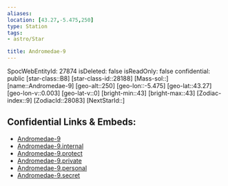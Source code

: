 ```yaml
---
aliases: 
location: [43.27,-5.475,250]
type: Station
tags:
- astro/Star

title: Andromedae-9
---
```

SpocWebEntityId: 27874
isDeleted: false
isReadOnly: false
confidential: public
[star-class::B8]
[star-class-id::28188]
[Mass-sol::]
[name::Andromedae-9]
[geo-alt::250]
[geo-lon::-5.475]
[geo-lat::43.27]
[geo-lon-v::0.003]
[geo-lat-v::0]
[bright-min::43]
[bright-max::43]
[Zodiac-index::9]
[ZodiacId::28083]
[NextStarId::]



## Confidential Links & Embeds: 
- [Andromedae-9](../../../_public/astro/Star/Andromedae-9.md) 
- [Andromedae-9.internal](../../../_internal/astro/Star/Andromedae-9.internal.md) 
- [Andromedae-9.protect](../../../_protect/astro/Star/Andromedae-9.protect.md) 
- [Andromedae-9.private](../../../_private/astro/Star/Andromedae-9.private.md) 
- [Andromedae-9.personal](../../../_personal/astro/Star/Andromedae-9.personal.md) 
- [Andromedae-9.secret](../../../_secret/astro/Star/Andromedae-9.secret.md)

